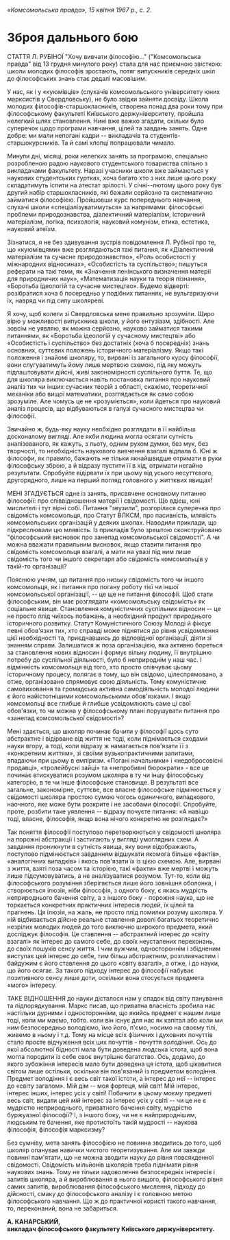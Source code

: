 *«Комсомольська правда», 15 квітня 1967 р., с. 2.*

# Зброя дальнього бою

СТАТТЯ Л. РУБІНОЇ \"Хочу вивчати філософію\...\" (\"Комсомольська
правда\" від 13 грудня минулого року) стала для нас приємною звісткою:
школи молодих філософів зростають, потяг випускників середніх шкіл до
філософських знань стає дедалі масовішим.

У нас, як і у «куюмівців» (слухачів комсомольського університету юних
марксистів у Свердловську), не було звідки зайняти досвіду. Школа
молодих філософів-старшокласників, створена понад два роки тому при
філософському факультеті Київського держуніверситету, пройшла нелегкий
шлях становлення. Нині вже важко згадати, скільки було суперечок щодо
програми навчання, цілей та завдань занять. Одне добре: ми мали непогані
кадри -- викладачів та студентів-старшокурсників. Та й самі хлопці
попрацювали чимало.

Минули дні, місяці, роки нелегких занять за програмою, спеціально
розробленою радою наукового студентського товариства спільно з
викладачами факультету. Наразі учасники школи вже займаються у наукових
студентських гуртках, хоча багато хто з них лише цього року складатимуть
іспити на атестат зрілості. У січні--лютому цього року був другий набір
старшокласників, які бажали серйозно та систематично займатися
філософією. Пройшовши курс попереднього навчання, слухачі школи
«спеціалізуватимуться» за напрямами: філософські проблеми
природознавства, діалектичний матеріалізм, історичний матеріалізм,
логіка, психологія, науковий комунізм, етика, естетика, науковий атеїзм.

Зізнатися, я не без здивування зустрів повідомлення Л. Рубіної про те,
що «куюмівцями» вже розглядаються такі питання, як «Діалектичний
матеріалізм та сучасне природознавство», «Роль особистості у міжнародних
відносинах», «Особистість та суспільство»; пишуться реферати на такі
теми, як «Значення ленінського визначення матерії для природничих наук»,
«Математизація науки та теорія пізнання», «Боротьба ідеологій та сучасне
мистецтво». Будемо відверті: розібратися хоча б посередньо у подібних
питаннях, не вульгаризуючи їх, навряд чи під силу школяреві.

Я хочу, щоб колеги зі Свердловська мене правильно зрозуміли. Щиро вірю у
можливості випускника школи, у його ентузіазм, здібності. Але зовсім не
уявляю, як можна серйозно, науково займатися такими питаннями, як
«Боротьба ідеологій у сучасному мистецтві» або «Особистість і
суспільство» без достатніх (хоча б посередніх) знань основних, суттєвих
положень історичного матеріалізму. Якщо такі положення і знайомі
школяру, то, вирвані із загального курсу філософії, вони слугуватимуть
йому лише мертвою схемою, під яку можуть підлаштовувати дійсні, живі
закономірності суспільного буття. Те, що для школяра виключається навіть
постановка питання про науковий аналіз тих чи інших сучасних теорій з
області, скажімо, теоретичної механіки або вищої математики,
розглядається як само собою зрозуміле. Але чомусь це не «розуміється»,
коли йдеться про науковий аналіз процесів, що відбуваються в галузі
сучасного мистецтва чи філософії.

Звичайно ж, будь-яку науку необхідно розглядати в її найбільш
досконалому вигляді. Але якби людина могла осягати сутність
аналізованого, як кажуть, з льоту, одним рухом думки, без мук, без
творчості, то необхідність наукового вивчення взагалі відпала б. Юні ж
філософи, як правило, бажають не тільки якнайшвидше отримати в руки
філософську зброю, а й відразу пустити її в хід, отримати негайно
результати. Спробуйте відірвати їх при цьому від усього несуттєвого,
другорядного, лише на перший погляд головного у життєвих явищах!

МЕНІ ЗГАДУЄТЬСЯ одне із занять, присвячене основному питанню філософії:
про співвідношення матерії і свідомості. Що вдієш, юні мислителі і тут
вірні собі. Питання \"звузили\", розгорілася суперечка про свідомість
комсомольця, про Статут ВЛКСМ, про пасивність, млявість комсомольських
організацій у деяких школах. Наводили приклади, що підкреслювали цю
млявість. Із прикладів було зрештою сконструйовано \"філософський
висновок про занепад комсомольської свідомості\". А чи можна вважати
правильним висновок, якщо ставити питання про свідомість комсомольця
взагалі, а мати на увазі під ним лише свідомість того чи іншого
секретаря або свідомість комсомольців у такій-то організації?

Пояснюю учням, що питання про низьку свідомість того чи іншого
комсомольця, як і питання про погану роботу тієї чи іншої комсомольської
організації, -- це ще не питання філософії. Щоб стати філософським, він
має розглядати «комсомольську свідомість» як соціальне явище.
Становлення комуністичних суспільних відносин -- це не просто плід
чиїхось побажань, а необхідний продукт природнього історичного розвитку.
Статут Комуністичного Союзу Молоді й фіксує певні обов\'язки тих, хто
справді може піднятися до рівня усвідомлення цієї необхідності та,
приєднавшись до відповідної організації, діяти зі знанням справи.
Залишатися ж поза організацією, яка активно бореться за становлення
нових відносин і формує вільну людину, її внутрішню потребу до
суспільної діяльності, було б неприроднім у наш час. І відмінність
комсомольця від того, хто просто співчуває цьому історичному процесу,
полягає в тому, що він свідомо, цілеспрямовано, а отже, організовано
спрямовує свою діяльність. Тому комуністичне самовиховання та громадська
активна самодіяльність молодої людини є його найістотнішими
комсомольськими обов\'язками. І якщо комсомольці все глибше й глибше
усвідомлюють саме ці свої обов\'язки, то чи можна у філософському плані
порушувати питання про «занепад комсомольської свідомості»?

Мені здається, що школяр починає бачити у філософії щось суто абстрактне
і відірване від життя не тоді, коли піднімається сходами науки вгору, а
тоді, коли відразу ж намагається пов\'язати її з «конкретним життям», зі
своїми вузькопрактичними запитами, впадаючи при цьому в емпіризм.
«Погані начальники» і «недобросовісні продавці», «тролейбусні зайці» та
«непробивні бюрократи» - все це починає втискуватися розумом школяра в
ту чи іншу філософську категорію, в те чи інше філософське становище. В
результаті все загальне, закономірне, суттєве, все власне філософське
підмінюється у свідомості школяра простою сумою чогось одиничного,
випадкового, наочного, яке може бути розкрите і не засобами філософії.
Спробуйте, проте, розбити таке уявлення -- відразу почуєте питання: «А
навіщо тоді, власне, філософія, якщо вона нічого конкретно не
розглядає?»

Так поняття філософії поступово перетворюються у свідомості школяра на
порожні абстракції і застигають у вигляді умоглядних схем. А завдання
проникнути в сутність явища, яку вони відображають, поступово
підмінюється завданням відшукати якомога більше «фактів», «аналогічних
випадків» і якось пов\'язати їх із цією схемою. Але, вирвані з життя,
взяті поза часом та історією, такі «факти» вже мертві і можуть лише
підсумовуватись, а не аналізуватися розумом. Тут-то, коли від
філософського розуміння зберігається лише його зовнішня оболонка, і
створюється ілюзія, ніби філософія, з одного боку, є якась мудрість
неприроднього бачення світу, а з іншого боку - порожня наука, що не
торкається конкретних практичних інтересів людей, їх цілей та прагнень.
Ця ілюзія, на жаль, не просто плід помилки розуму школяра. У ній
відбивається дійсне реальне ставлення доволі багатьох теоретично
незрілих молодих людей до того виключно широкого предмета, який
досліджує філософія. Це ставлення -- абстрактний інтерес до «світу
взагалі» як інтерес до самого себе, до своїх неусталених переконань, до
своїх пошуків сенсу життя. І чим вужчим, одностороннім і збідненим
виступає цей інтерес до себе, тим більш абстрактним, розпливчастим і
байдужим є його ставлення до цього «світу взагалі», а отже, і до науки,
що його осягає. За такого підходу інтерес до філософії набуває
позитивного сенсу лише доти, оскільки вона стосується предмета «мого»
інтересу.

ТАКЕ ВІДНОШЕННЯ до науки дісталося нам у спадок від світу панування та
підпорядкування. Маркс писав, що приватна власність зробила нас
настільки дурними і односторонніми, що якийсь предмет є нашим лише тоді,
коли ми маємо, тобто. коли він існує для нас як капітал або коли ми ним
безпосередньо володіємо, їмо його, п\'ємо, носимо на своєму тілі, живемо
в ньому і т.д. Тому на місце всіх фізичних і духовних почуттів стало
просте відчуження всіх цих почуттів - почуття *володіння*. Ось до якої
абсолютної бідності мала бути доведена людська істота, щоб вона могла
породити із себе своє внутрішнє багатство. Ось, додамо, до якого
зубожіння інтересів мало бути доведена ця істота, щоб цікавитися світом
лише остільки, оскільки він пов\'язаний із предметом володіння. Предмет
володіння і є весь світ такої істоти, а інтерес до неї -- інтерес до
«світу загалом». Мій дім -- моя фортеця, мій світ! Мій інтерес, інтерес
інших, інтерес усіх у світі! Побачити в цьому *моєму* предметі весь
світ, видати цей *мій* інтерес за інтерес усіх у світі -- чи це не є
мудрістю неприроднього, приватного бачення світу, мудрістю буржуазної
філософії? І, з іншого боку, чи не є найприроднішим, людським те
бачення, яке протистоїть такій мудрості -- наукова філософія, філософія
марксизму?

Без сумніву, мета занять філософією не повинна зводитись до того, щоб
школяр опанував навички чистого теоретизування. Але ми завжди повинні
пам\'ятати, що не можна зводити науку до рівня повсякденної свідомості.
Свідомість мільйонів школярів треба піднімати рівня наукових знань. Тому
не тільки задоволення безпосередніх інтересів і запитів школяра, а й
вироблювання в нього вищого, філософського рівня самих запитів,
вироблювання філософського мислення, підходу до дійсності, смаку до
філософського аналізу і є головною метою філософського навчання. Що ж до
практичної користі такого навчання, то, переконаний, вона не забариться.

**А. КАНАРСЬКИЙ,**\
**викладач філософського факультету Київського держуніверситету.**
